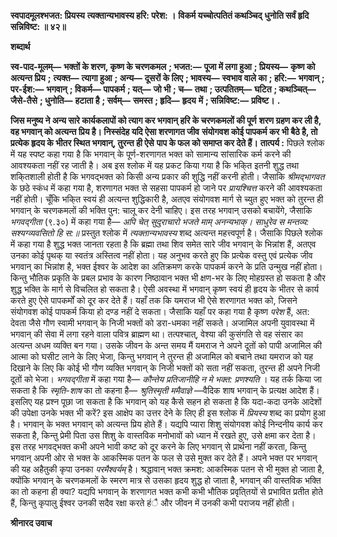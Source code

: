 **स्वपादमूलश्भजत: प्रियस्य** **त्यक्तान्यभावस्य हरि: परेश: ।** **विकर्म यच्चोत्पतितं कथञ्चिद्** **धुनोति सर्वं हृदि सन्निविष्ट: ॥ ४२॥** 

**शब्दार्थ** 

**स्व-पाद-मूलम्—** **भक्तों के शरण, कृष्ण के चरणकमल** **; भजत:—** **पूजा में लगा हुआ** **; प्रियस्य—** **कृष्ण को अत्यन्त प्रिय** **;** **त्यक्त—** **त्यागा हुआ** **; अन्य—** **दूसरों के लिए** **; भावस्य—** **स्वभाव वाले का** **; हरि:—** **भगवान्** **; पर-ईश:—** **भगवान्** **; विकर्म—** **पापकर्म** **; यत्—** **जो भी** **; च—** **तथा** **; उत्पतितम्—** **घटित** **; कथञ्चित्—** **जैसे-तैसे** **; धुनोति—** **हटाता है** **; सर्वम्—** **समस्त** **; हृदि—** **हृदय** **में** **; सन्निविष्ट:—** **प्रविष्ट।** **.** 

**जिस मनुष्य ने अन्य सारे कार्यकलापों को त्याग कर भगवान् हरि के चरणकमलों की पूर्ण** **शरण ग्रहण कर ली है, वह भगवान् को अत्यन्त प्रिय है। निस्संदेह यदि ऐसा शरणागत जीव** **संयोगवश कोई पापकर्म कर भी बैठे है, तो प्रत्येक हृदय के भीतर स्थित भगवान्, तुरन्त ही ऐसे** **पाप के फल को समाप्त कर देते हैं।** **तात्पर्य :** पिछले श्लोक में यह स्पष्ट कहा गया है कि भगवान् के पूर्ण-शरणागत भक्त को सामान्य सांसारिक कर्म करने की आवश्यकता नहीं रह जाती है। अब इस श्लोक में यह प्रकट किया गया है कि भकि्त इतनी शुद्ध तथा शकि्तशाली होती है कि भगवद्भक्त को किसी अन्य प्रकार की शुद्धि नहीं करनी होती। जैसाकि *श्रीमद्भागवत* के छठे स्कंध में कहा गया है, शरणागत भक्त से सहसा पापकर्म हो जाने पर *प्रायश्चित्त* करने की आवश्यकता नहीं होती। चूँकि भकि्त स्वयं ही अत्यन्त शुद्धिकारी है, अतएव संयोगवश मार्ग से च्युत हुए भक्त को तुरन्त ही भगवान् के चरणकमलों की भक्ति पुन: चालू कर देनी चाहिए। इस तरह भगवान् उसको बचायेंगे, जैसाकि *भगवद्गीता* (९.३०) में कहा गया है— *अपि चेत् सुदुराचारो भजते माम् अनन्यभाक्।* *साधुरेव स मन्तव्य: सश्यग्व्यवसितो हि स:॥* प्रस्तुत श्लोक में *त्यक्तान्यभावस्य* शब्द अत्यन्त महत्त्वपूर्ण है। जैसाकि पिछले श्लोक में कहा गया है शुद्ध भक्त जानता रहता है कि ब्रह्मा तथा शिव समेत सारे जीव भगवान् के भिन्नांश हैं, अतएव उनका कोई पृथक् या स्वतंत्र अस्तित्व नहीं होता। यह अनुभव करते हुए कि प्रत्येक वस्तु एवं प्रत्येक जीव भगवान् का भिन्नांश है, भक्त ईश्वर के आदेश का अतिक्रमण करके पापकर्म करने के प्रति उन्मुख नहीं होता। किन्तु भौतिक प्रकृति के प्रबल प्रभाव के कारण निष्ठावान भक्त भी क्षण-भर के लिए मोहग्रस्त हो सकता है और शुद्ध भक्ति के मार्ग से विचलित हो सकता है। ऐसी अवस्था में भगवान् कृष्ण स्वयं ही हृदय के भीतर से कार्य करते हुए ऐसे पापकर्मों को दूर कर देते हैं। यहाँ तक कि यमराज भी ऐसे शरणागत भक्त को, जिसने संयोगवश कोई पापकर्म किया हो दण्ड नहीं दे सकता। जैसाकि यहाँ पर कहा गया है कृष्ण *परेश* हैं, अत: देवता जैसे गौण स्वामी भगवान् के निजी भक्तों को डरा-धमका नहीं सकते। अजामिल अपनी युवावस्था में भगवान् की सेवा में लगा रहने वाला पवित्र ब्राह्मण था। तत्पश्चात्, वेश्या की कुसंगति से वह संसार का अत्यन्त अधम व्यक्ति बन गया। उसके जीवन के अन्त समय मैं यमराज ने अपने दूतों को पापी अजामिल की आत्मा को घसीट लाने के लिए भेजा, किन्तु भगवान् ने तुरन्त ही अजामिल को बचाने तथा यमराज को यह दिखाने के लिए कि कोई भी गौण व्यक्ति भगवान् के निजी भक्तों को सता नहीं सकता, तुरन्त ही अपने निजी दूतों को भेजा। *भगवद्गीता*  में कहा गया है— *कौन्तेय प्रतिजानीहि न मे भक्त: प्रणश्यति* । यह तर्क किया जा सकता है कि *स्मृति-शाष* का तो कहना है— *श्रुतिस्मृती ममैवाज्ञे* —वैदिक शाष भगवान् के प्रत्यक्ष आदेश हैं। इसलिए यह प्रश्न पूछा जा सकता है कि भगवान् को यह कैसे सहन हो सकता है कि यदा-कदा उनके आदेशों की उपेक्षा उनके भक्त भी करें? इस आक्षेप का उत्तर देने के लिए ही इस श्लोक में *प्रियस्य* शब्द का प्रयोग हुआ है। भगवान् के भक्त भगवान् को अत्यन्त प्रिय होते हैं। यद्यपि प्यारा शिशु संयोगवश कोई निन्दनीय कार्य कर सकता है, किन्तु प्रेमी पिता उस शिशु के वास्तविक मनोभावों को ध्यान में रखते हुए, उसे क्षमा कर देता है। इस तरह भगवद्भक्त कभी अपने भावी कष्ट को दूर करने के लिए भगवान् से प्रार्थना नहीं करता, किन्तु भगवान् अपनी ओर से भक्त के आकस्मिक पतन के फल से उसे मुक्त कर देते हैं। अपने भक्त पर भगवान् की यह अहैतुकी कृपा उनका *परमैश्वर्यम्* है। श्रद्धावान् भक्त क्रमश: आकस्मिक पतन से भी मुक्त हो जाता है, क्योंकि भगवान् के चरणकमलों के स्मरण मात्र से उसका हृदय शुद्ध हो जाता है, भगवान् की वास्तविक भक्ति का तो कहना ही क्या? यद्यपि भगवान् के शरणागत भक्त कभी कभी भौतिक प्रवृति्तयों से प्रभावित प्रतीत होते हैं, किन्तु कृपालु ईश्वर उनकी सदैव रक्षा करते हंै और जीवन में उनकी कभी पराजय नहीं होती।  

**श्रीनारद उवाच** 